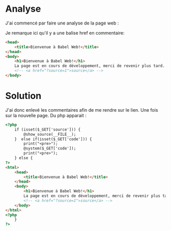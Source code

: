 # Analyse
J'ai commencé par faire une analyse de la page web :

Je remarque ici qu'il y a une balise href en commentaire:
```html
<head>
	<title>Bienvenue à Babel Web!</title>
</head>
<body>
	<h1>Bienvenue à Babel Web!</h1>
	La page est en cours de développement, merci de revenir plus tard.
	<!-- <a href="?source=1">source</a> -->
</body>
```

# Solution
J'ai donc enlevé les commentaires afin de me rendre sur le lien. Une fois sur la nouvelle page. Du php apparait : 
```html
<?php
    if (isset($_GET['source'])) {
        @show_source(__FILE__);
    }  else if(isset($_GET['code'])) {
        print("<pre>");
        @system($_GET['code']);
        print("<pre>");
    } else {
?>
<html>
    <head>
        <title>Bienvenue à Babel Web!</title>
    </head>    
    <body>
        <h1>Bienvenue à Babel Web!</h1>
        La page est en cours de développement, merci de revenir plus tard.
        <!-- <a href="?source=1">source</a> -->
    </body>
</html>
<?php
    }
?>
```
